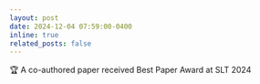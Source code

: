 ```yaml
---
layout: post
date: 2024-12-04 07:59:00-0400
inline: true
related_posts: false
---
```


:trophy: A co-authored paper received Best Paper Award at SLT 2024
